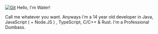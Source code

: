 
[![Git](https://emoji.gg/assets/emoji/7281-git.png)](https://emoji.gg/emoji/7281-git) Hello, I'm Water!

Call me whatever you want. Anyways i'm a 14 year old developer in Java, JavaScript ( + Node.JS ) , TypeScript, C/C++ & Rust.
I'm a Professional Dumbass.


